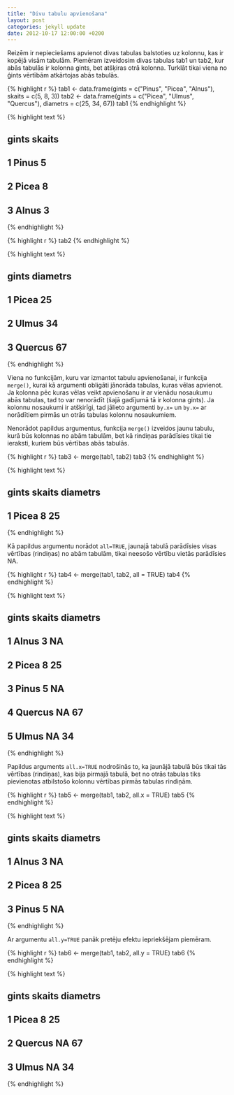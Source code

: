 ```yaml
---
title: "Divu tabulu apvienošana"
layout: post
categories: jekyll update
date: 2012-10-17 12:00:00 +0200
---
```





Reizēm ir nepieciešams apvienot divas tabulas balstoties uz kolonnu, kas ir kopējā visām tabulām. 
Piemēram izveidosim divas tabulas tab1 un tab2, kur abās tabulās ir kolonna gints, bet atšķiras otrā kolonna. Turklāt tikai viena no ģints vērtībām atkārtojas abās tabulās.


{% highlight r %}
tab1 <- data.frame(gints = c("Pinus", "Picea", "Alnus"), 
                   skaits = c(5, 8, 3))
tab2 <- data.frame(gints = c("Picea", "Ulmus", "Quercus"), 
                   diametrs = c(25, 34, 67))
tab1
{% endhighlight %}



{% highlight text %}
##   gints skaits
## 1 Pinus      5
## 2 Picea      8
## 3 Alnus      3
{% endhighlight %}



{% highlight r %}
tab2
{% endhighlight %}



{% highlight text %}
##     gints diametrs
## 1   Picea       25
## 2   Ulmus       34
## 3 Quercus       67
{% endhighlight %}

Viena no funkcijām, kuru var izmantot tabulu apvienošanai, ir funkcija `merge()`, kurai kā argumenti obligāti jānorāda tabulas, kuras vēlas apvienot. Ja kolonna pēc kuras vēlas veikt apvienošanu ir ar vienādu nosaukumu abās tabulas, tad to var nenorādīt (šajā gadījumā tā ir kolonna gints). Ja kolonnu nosaukumi ir atšķirīgi, tad jālieto argumenti `by.x=` un `by.x=` ar norādītiem pirmās un otrās tabulas kolonnu nosaukumiem.

Nenorādot papildus argumentus, funkcija `merge()` izveidos jaunu tabulu, kurā būs kolonnas no abām tabulām, bet kā rindiņas parādīsies tikai tie ieraksti, kuriem būs vērtības abās tabulās.


{% highlight r %}
tab3 <- merge(tab1, tab2)
tab3
{% endhighlight %}



{% highlight text %}
##   gints skaits diametrs
## 1 Picea      8       25
{% endhighlight %}

Kā papildus argumentu norādot `all=TRUE`, jaunajā tabulā parādīsies visas vērtības (rindiņas) no abām tabulām, tikai neesošo vērtību vietās parādīsies NA.


{% highlight r %}
tab4 <- merge(tab1, tab2, all = TRUE)
tab4
{% endhighlight %}



{% highlight text %}
##     gints skaits diametrs
## 1   Alnus      3       NA
## 2   Picea      8       25
## 3   Pinus      5       NA
## 4 Quercus     NA       67
## 5   Ulmus     NA       34
{% endhighlight %}

Papildus arguments `all.x=TRUE` nodrošinās to, ka jaunājā tabulā būs tikai tās vērtības (rindiņas), kas bija pirmajā tabulā, bet no otrās tabulas tiks pievienotas atbilstošo kolonnu vērtības pirmās tabulas rindiņām.


{% highlight r %}
tab5 <- merge(tab1, tab2, all.x = TRUE)
tab5
{% endhighlight %}



{% highlight text %}
##   gints skaits diametrs
## 1 Alnus      3       NA
## 2 Picea      8       25
## 3 Pinus      5       NA
{% endhighlight %}

Ar argumentu `all.y=TRUE` panāk pretēju efektu iepriekšējam piemēram.


{% highlight r %}
tab6 <- merge(tab1, tab2, all.y = TRUE)
tab6
{% endhighlight %}



{% highlight text %}
##     gints skaits diametrs
## 1   Picea      8       25
## 2 Quercus     NA       67
## 3   Ulmus     NA       34
{% endhighlight %}
